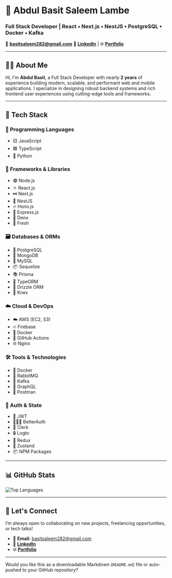 # 🚀 Abdul Basit Saleem Lambe

### Full Stack Developer | React • Next.js • NestJS • PostgreSQL • Docker • Kafka

📧 **[basitsaleem282@gmail.com](mailto:basitsaleem282@gmail.com)**
🔗 [**LinkedIn**](https://linkedin.com/in/basit787/) | 🌐 [**Portfolio**](https://basitsaleem.vercel.app)

---

## 👨‍💻 About Me

Hi, I'm **Abdul Basit**, a Full Stack Developer with nearly **2 years** of experience building modern, scalable, and performant web and mobile applications. I specialize in designing robust backend systems and rich frontend user experiences using cutting-edge tools and frameworks.

---

## 🧰 Tech Stack

### 📝 Programming Languages

* 🟨 JavaScript
* 🟦 TypeScript
* 🐍 Python

### 🧱 Frameworks & Libraries

* 🟢 Node.js
* ⚛️ React.js
* ⏭️ Next.js
* 🧱 NestJS
* 🔥 Hono.js
* 🚂 Express.js
* 🦕 Deno
* 🍋 Fresh

### 🗃️ Databases & ORMs

* 🐘 PostgreSQL
* 🍃 MongoDB
* 🐬 MySQL
* 📦 Sequelize
* 📚 Prisma
* 🧩 TypeORM
* 🌿 Drizzle ORM
* 🔧 Knex

### ☁️ Cloud & DevOps

* ☁️ AWS (EC2, S3)
* 🔥 Firebase
* 🐳 Docker
* 🤖 GitHub Actions
* 🌐 Nginx

### 🛠️ Tools & Technologies

* 🐳 Docker
* 🐇 RabbitMQ
* 🦄 Kafka
* 🔮 GraphQL
* 🧪 Postman

### 🔐 Auth & State

* 🔐 JWT
* 🧑‍🤝‍🧑 BetterAuth
* 🧾 Clerk
* 🔒 Logto
* 🧠 Redux
* 🐻 Zustand
* 📦 NPM Packages

---

## 📊 GitHub Stats

![Top Languages](https://github-readme-stats.vercel.app/api/top-langs/?username=Basit787\&layout=compact\&theme=radical)

---

## 🤝 Let's Connect

I’m always open to collaborating on new projects, freelancing opportunities, or tech talks!

* 📧 **Email:** [basitsaleem282@gmail.com](mailto:basitsaleem282@gmail.com)
* 💼 [**LinkedIn**](https://linkedin.com/in/basit787/)
* 🌐 [**Portfolio**](https://basitsaleem.vercel.app)

---

Would you like this as a downloadable Markdown (`README.md`) file or auto-pushed to your GitHub repository?
